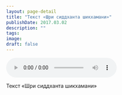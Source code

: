 ```yaml
---
layout: page-detail
title: "Текст «Шри сиддханта шикхамани»"
publishDate: 2017.03.02
description: ""
tags:
image:
draft: false
---
```


<audio title="2017.03.02 - Текст «Шри сиддханта шикхамани».mp3" src="https://filer-api.advayta.org/v1.0/public/files/74373" controls=""></audio>

 Текст «Шри сиддханта шикхамани» 

  
